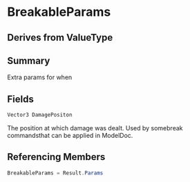 # BreakableParams

## Derives from ValueType

## Summary

Extra params for when
## Fields

```c#
Vector3 DamagePositon
```
The position at which damage was dealt. Used by somebreak commandsthat can be applied in ModelDoc.
## Referencing Members

```c#
BreakableParams = Result.Params
```

